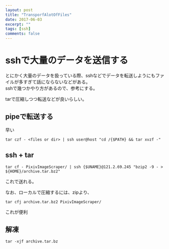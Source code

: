 ```yaml
---
layout: post
title: "TransporfAlotOfFiles"
date: 2017-06-03
excerpt: ""
tags: [ssh]
comments: false
---
```


# sshで大量のデータを送信する
とにかく大量のデータを扱っている際、sshなどでデータを転送しようにもファイルが多すぎて話にならないなどがある。  
sshで幾つかやり方があるので、参考にする。

tarで圧縮しつつ転送などが良いらしい。

## pipeで転送する
早い
```console
tar czf - <files or dir> | ssh user@host "cd /{$PATH} && tar xvzf -"
```

## ssh + tar 
```console
tar cf - PixivImageScraper/ | ssh {$UNAME}@121.2.69.245 "bzip2 -9 - > ${HOME}/archive.tar.bz2"
```
これで送れる。

なお、ローカルで圧縮するには、zipより、
```console
tar cfj archive.tar.bz2 PixivImageScraper/ 
```
これが便利

## 解凍
```console
tar -xjf archive.tar.bz
```

